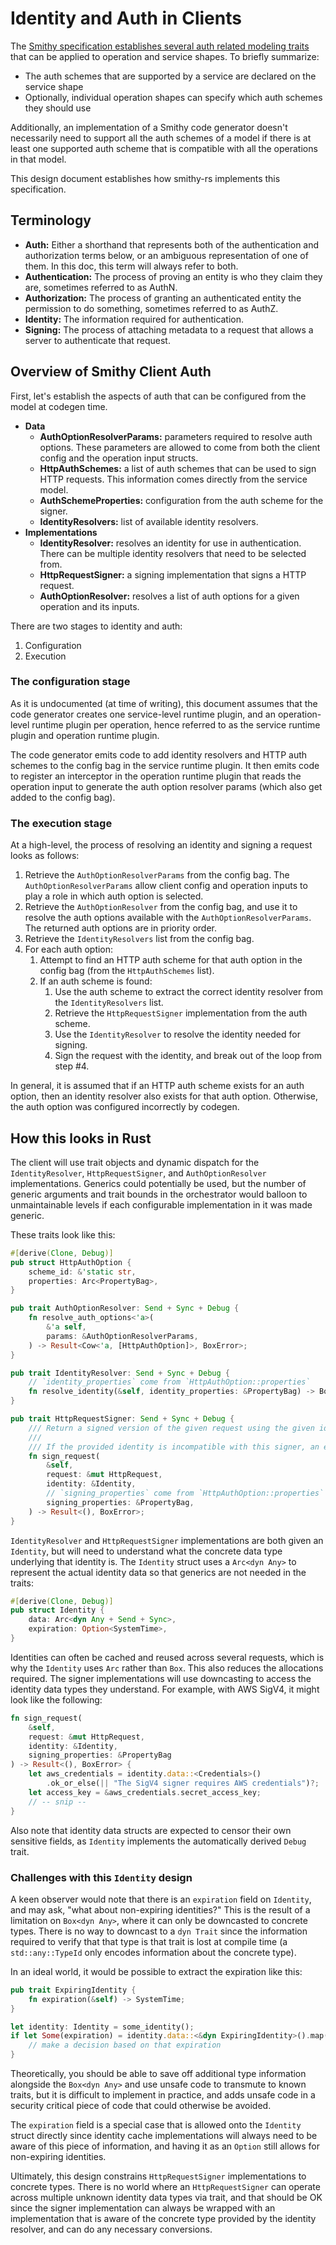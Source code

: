 Identity and Auth in Clients
============================

The [Smithy specification establishes several auth related modeling traits] that can be applied to
operation and service shapes. To briefly summarize:

- The auth schemes that are supported by a service are declared on the service shape
- Optionally, individual operation shapes can specify which auth schemes they should use

Additionally, an implementation of a Smithy code generator doesn't necessarily need to support all
the auth schemes of a model if there is at least one supported auth scheme that is compatible with all
the operations in that model.

This design document establishes how smithy-rs implements this specification.

Terminology
-----------

- **Auth:** Either a shorthand that represents both of the authentication and authorization terms below,
or an ambiguous representation of one of them. In this doc, this term will always refer to both.
- **Authentication:** The process of proving an entity is who they claim they are, sometimes referred to as AuthN.
- **Authorization:** The process of granting an authenticated entity the permission to
do something, sometimes referred to as AuthZ.
- **Identity:** The information required for authentication.
- **Signing:** The process of attaching metadata to a request that allows a server to authenticate that request.

Overview of Smithy Client Auth
------------------------------

First, let's establish the aspects of auth that can be configured from the model at codegen time.

- **Data**
  - **AuthOptionResolverParams:** parameters required to resolve auth options. These parameters are allowed
to come from both the client config and the operation input structs.
  - **HttpAuthSchemes:** a list of auth schemes that can be used to sign HTTP requests. This information
comes directly from the service model.
  - **AuthSchemeProperties:** configuration from the auth scheme for the signer.
  - **IdentityResolvers:** list of available identity resolvers.
- **Implementations**
  - **IdentityResolver:** resolves an identity for use in authentication.
    There can be multiple identity resolvers that need to be selected from.
  - **HttpRequestSigner:** a signing implementation that signs a HTTP request.
  - **AuthOptionResolver:** resolves a list of auth options for a given operation and its inputs.

There are two stages to identity and auth:
1. Configuration
2. Execution

### The configuration stage

As it is undocumented (at time of writing), this document assumes that the code generator
creates one service-level runtime plugin, and an operation-level runtime plugin per operation, hence
referred to as the service runtime plugin and operation runtime plugin.

The code generator emits code to add identity resolvers and HTTP auth schemes to the config bag
in the service runtime plugin. It then emits code to register an interceptor in the operation runtime
plugin that reads the operation input to generate the auth option resolver params (which also get added
to the config bag).

### The execution stage

At a high-level, the process of resolving an identity and signing a request looks as follows:

1. Retrieve the `AuthOptionResolverParams` from the config bag. The `AuthOptionResolverParams` allow client
config and operation inputs to play a role in which auth option is selected.
2. Retrieve the `AuthOptionResolver` from the config bag, and use it to resolve the auth options available
with the `AuthOptionResolverParams`. The returned auth options are in priority order.
3. Retrieve the `IdentityResolvers` list from the config bag.
4. For each auth option:
   1. Attempt to find an HTTP auth scheme for that auth option in the config bag (from the `HttpAuthSchemes` list).
   2. If an auth scheme is found:
      1. Use the auth scheme to extract the correct identity resolver from the `IdentityResolvers` list.
      2. Retrieve the `HttpRequestSigner` implementation from the auth scheme.
      3. Use the `IdentityResolver` to resolve the identity needed for signing.
      4. Sign the request with the identity, and break out of the loop from step #4.

In general, it is assumed that if an HTTP auth scheme exists for an auth option, then an identity resolver
also exists for that auth option. Otherwise, the auth option was configured incorrectly by codegen.

How this looks in Rust
----------------------

The client will use trait objects and dynamic dispatch for the `IdentityResolver`,
`HttpRequestSigner`, and `AuthOptionResolver` implementations. Generics could potentially be used,
but the number of generic arguments and trait bounds in the orchestrator would balloon to
unmaintainable levels if each configurable implementation in it was made generic.

These traits look like this:

```rust
#[derive(Clone, Debug)]
pub struct HttpAuthOption {
    scheme_id: &'static str,
    properties: Arc<PropertyBag>,
}

pub trait AuthOptionResolver: Send + Sync + Debug {
    fn resolve_auth_options<'a>(
        &'a self,
        params: &AuthOptionResolverParams,
    ) -> Result<Cow<'a, [HttpAuthOption]>, BoxError>;
}

pub trait IdentityResolver: Send + Sync + Debug {
    // `identity_properties` come from `HttpAuthOption::properties`
    fn resolve_identity(&self, identity_properties: &PropertyBag) -> BoxFallibleFut<Identity>;
}

pub trait HttpRequestSigner: Send + Sync + Debug {
    /// Return a signed version of the given request using the given identity.
    ///
    /// If the provided identity is incompatible with this signer, an error must be returned.
    fn sign_request(
        &self,
        request: &mut HttpRequest,
        identity: &Identity,
        // `signing_properties` come from `HttpAuthOption::properties`
        signing_properties: &PropertyBag,
    ) -> Result<(), BoxError>;
}
```

`IdentityResolver` and `HttpRequestSigner` implementations are both given an `Identity`, but
will need to understand what the concrete data type underlying that identity is. The `Identity` struct
uses a `Arc<dyn Any>` to represent the actual identity data so that generics are not needed in
the traits:

```rust
#[derive(Clone, Debug)]
pub struct Identity {
    data: Arc<dyn Any + Send + Sync>,
    expiration: Option<SystemTime>,
}
```

Identities can often be cached and reused across several requests, which is why the `Identity` uses `Arc`
rather than `Box`. This also reduces the allocations required. The signer implementations
will use downcasting to access the identity data types they understand. For example, with AWS SigV4,
it might look like the following:

```rust
fn sign_request(
    &self,
    request: &mut HttpRequest,
    identity: &Identity,
    signing_properties: &PropertyBag
) -> Result<(), BoxError> {
    let aws_credentials = identity.data::<Credentials>()
        .ok_or_else(|| "The SigV4 signer requires AWS credentials")?;
    let access_key = &aws_credentials.secret_access_key;
    // -- snip --
}
```

Also note that identity data structs are expected to censor their own sensitive fields, as
`Identity` implements the automatically derived `Debug` trait.

### Challenges with this `Identity` design

A keen observer would note that there is an `expiration` field on `Identity`, and may ask, "what about
non-expiring identities?" This is the result of a limitation on `Box<dyn Any>`, where it can only be
downcasted to concrete types. There is no way to downcast to a `dyn Trait` since the information required
to verify that that type is that trait is lost at compile time (a `std::any::TypeId` only encodes information
about the concrete type).

In an ideal world, it would be possible to extract the expiration like this:
```rust
pub trait ExpiringIdentity {
    fn expiration(&self) -> SystemTime;
}

let identity: Identity = some_identity();
if let Some(expiration) = identity.data::<&dyn ExpiringIdentity>().map(ExpiringIdentity::expiration) {
    // make a decision based on that expiration
}
```

Theoretically, you should be able to save off additional type information alongside the `Box<dyn Any>` and use
unsafe code to transmute to known traits, but it is difficult to implement in practice, and adds unsafe code
in a security critical piece of code that could otherwise be avoided.

The `expiration` field is a special case that is allowed onto the `Identity` struct directly since identity
cache implementations will always need to be aware of this piece of information, and having it as an `Option`
still allows for non-expiring identities.

Ultimately, this design constrains `HttpRequestSigner` implementations to concrete types. There is no world
where an `HttpRequestSigner` can operate across multiple unknown identity data types via trait, and that
should be OK since the signer implementation can always be wrapped with an implementation that is aware
of the concrete type provided by the identity resolver, and can do any necessary conversions.

[Smithy specification establishes several auth related modeling traits]: https://smithy.io/2.0/spec/authentication-traits.html
